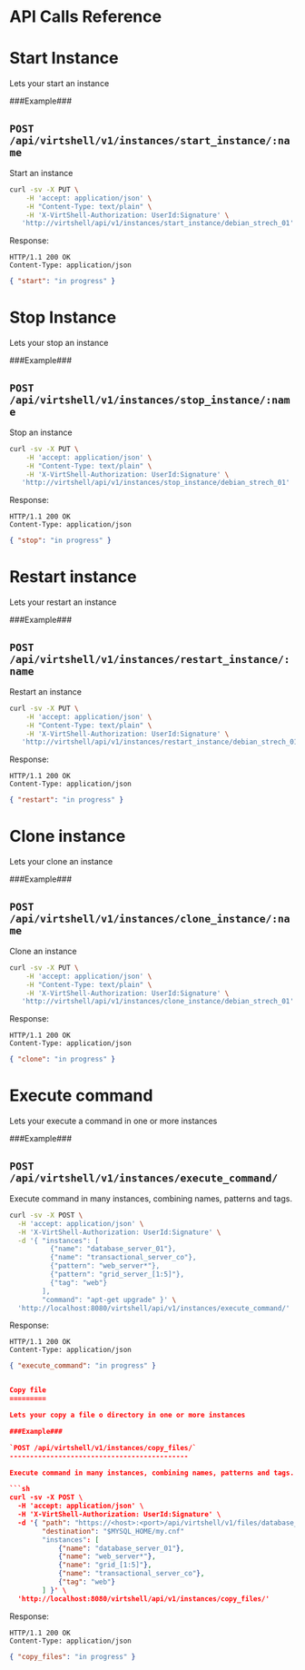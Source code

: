 API Calls Reference
===================

Start Instance
==============

Lets your start an instance

###Example###

`POST /api/virtshell/v1/instances/start_instance/:name`
--------------------------------------------

Start an instance

```sh
curl -sv -X PUT \
	-H 'accept: application/json' \
	-H "Content-Type: text/plain" \
	-H 'X-VirtShell-Authorization: UserId:Signature' \
   'http://virtshell/api/v1/instances/start_instance/debian_strech_01'
```

Response:
```
HTTP/1.1 200 OK
Content-Type: application/json
```
```json
{ "start": "in progress" }
```

Stop Instance
=============

Lets your stop an instance

###Example###

`POST /api/virtshell/v1/instances/stop_instance/:name`
--------------------------------------------

Stop an instance

```sh
curl -sv -X PUT \
	-H 'accept: application/json' \
	-H "Content-Type: text/plain" \
	-H 'X-VirtShell-Authorization: UserId:Signature' \
   'http://virtshell/api/v1/instances/stop_instance/debian_strech_01'
```

Response:
```
HTTP/1.1 200 OK
Content-Type: application/json
```
```json
{ "stop": "in progress" }
```

Restart instance
================

Lets your restart an instance

###Example###

`POST /api/virtshell/v1/instances/restart_instance/:name`
--------------------------------------------

Restart an instance

```sh
curl -sv -X PUT \
	-H 'accept: application/json' \
	-H "Content-Type: text/plain" \
	-H 'X-VirtShell-Authorization: UserId:Signature' \
   'http://virtshell/api/v1/instances/restart_instance/debian_strech_01'
```

Response:
```
HTTP/1.1 200 OK
Content-Type: application/json
```
```json
{ "restart": "in progress" }
```

Clone instance
==============

Lets your clone an instance

###Example###

`POST /api/virtshell/v1/instances/clone_instance/:name`
--------------------------------------------

Clone an instance

```sh
curl -sv -X PUT \
	-H 'accept: application/json' \
	-H "Content-Type: text/plain" \
	-H 'X-VirtShell-Authorization: UserId:Signature' \
   'http://virtshell/api/v1/instances/clone_instance/debian_strech_01'
```

Response:
```
HTTP/1.1 200 OK
Content-Type: application/json
```
```json
{ "clone": "in progress" }
```

Execute command
===============

Lets your execute a command in one or more instances

###Example###

`POST /api/virtshell/v1/instances/execute_command/`
--------------------------------------------

Execute command in many instances, combining names, patterns and tags.

```sh
curl -sv -X POST \
  -H 'accept: application/json' \
  -H 'X-VirtShell-Authorization: UserId:Signature' \
  -d '{ "instances": [
          {"name": "database_server_01"},
          {"name": "transactional_server_co"},          
          {"pattern": "web_server*"},
          {"pattern": "grid_server_[1:5]"},
          {"tag": "web"}
        ],
        "command": "apt-get upgrade" }' \
  'http://localhost:8080/virtshell/api/v1/instances/execute_command/'
```

Response:
```
HTTP/1.1 200 OK
Content-Type: application/json
```
```json
{ "execute_command": "in progress" }


Copy file
=========

Lets your copy a file o directory in one or more instances

###Example###

`POST /api/virtshell/v1/instances/copy_files/`
--------------------------------------------

Execute command in many instances, combining names, patterns and tags.

```sh
curl -sv -X POST \
  -H 'accept: application/json' \
  -H 'X-VirtShell-Authorization: UserId:Signature' \
  -d '{ "path": "https://<host>:<port>/api/virtshell/v1/files/database_servers/msql/my.cnf",
        "destination": "$MYSQL_HOME/my.cnf"
        "instances": [
            {"name": "database_server_01"},
            {"name": "web_server*"},
            {"name": "grid_[1:5]"},
            {"name": "transactional_server_co"},
            {"tag": "web"}
        ] }' \
  'http://localhost:8080/virtshell/api/v1/instances/copy_files/'
```

Response:
```
HTTP/1.1 200 OK
Content-Type: application/json
```
```json
{ "copy_files": "in progress" }
